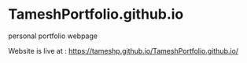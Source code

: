# TameshPortfolio.github.io
personal portfolio webpage

Website is live at : https://tameshp.github.io/TameshPortfolio.github.io/
